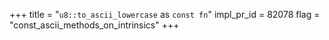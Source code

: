 +++
title = "`u8::to_ascii_lowercase` as `const fn`"
impl_pr_id = 82078
flag = "const_ascii_methods_on_intrinsics"
+++
